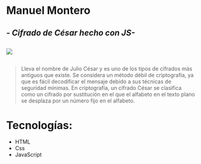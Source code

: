 # Manuel Montero
## _- Cifrado de César hecho con JS-_
##

![](https://ibb.co/5cx6NzZ)

##

> Lleva el nombre de Julio César y es uno de
> los tipos de cifrados más antiguos que existe.
> Se considera un método débil de criptografía, 
> ya que es fácil decodificar el mensaje debido
> a sus técnicas de seguridad mínimas.
> En criptografía, un cifrado César se clasifica
> como un cifrado por sustitución en el que el 
> alfabeto en el texto plano se desplaza por un
> número fijo en el alfabeto.

##

# Tecnologías:

- HTML
- Css
- JavaScript

## 

